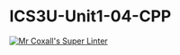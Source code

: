 # ICS3U-Unit1-04-CPP

[![Mr Coxall's Super Linter](https://github.com/Feyi-Akomolafe/ICS3U-Unit1-04-CPP/workflows/Mr%20Coxall's%20Super%20Linter/badge.svg)](https://github.com/Feyi-Akomolafe/Feyi-Akomolafe/ICS3U-Unit1-04-CPP/actions/)

